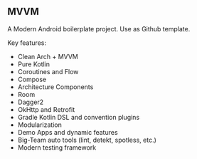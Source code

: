 ## MVVM

A Modern Android boilerplate project. Use as Github template.

Key features:

- Clean Arch + MVVM
- Pure Kotlin
- Coroutines and Flow
- Compose
- Architecture Components
- Room
- Dagger2
- OkHttp and Retrofit
- Gradle Kotlin DSL and convention plugins
- Modularization
- Demo Apps and dynamic features
- Big-Team auto tools (lint, detekt, spotless, etc.)
- Modern testing framework
